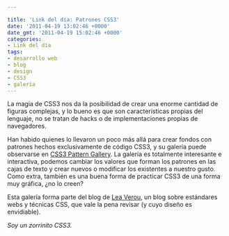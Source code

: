 ```yaml
---

title: 'Link del día: Patrones CSS3'
date: '2011-04-19 13:02:46 +0000'
date_gmt: '2011-04-19 15:02:46 +0000'
categories:
- Link del día
tags:
- desarrollo web
- blog
- design
- CSS3
- galería
---
```


La magia de CSS3 nos da la posibilidad de crear una enorme cantidad de figuras complejas, y lo bueno es que son características propias del lenguaje, no se tratan de hacks o de implementaciones propias de navegadores.

Han habido quienes lo llevaron un poco más allá para crear fondos con patrones hechos exclusivamente de código CSS3, y su galería puede observarse en [CSS3 Pattern Gallery](http://leaverou.me/css3patterns/). La galería es totalmente interesante e interactiva, podemos cambiar los valores que forman los patrones en las cajas de texto y crear nuevos o modificar los existentes a nuestro gusto. Como extra, también es una buena forma de practicar CSS3 de una forma muy gráfica,  ¿no lo creen?

Esta galería forma parte del blog de [Lea Verou](http://leaverou.me/), un blog sobre estándares webs y técnicas CSS, que vale la pena revisar (y cuyo diseño es envidiable).

_Soy un zorrinito CSS3._
